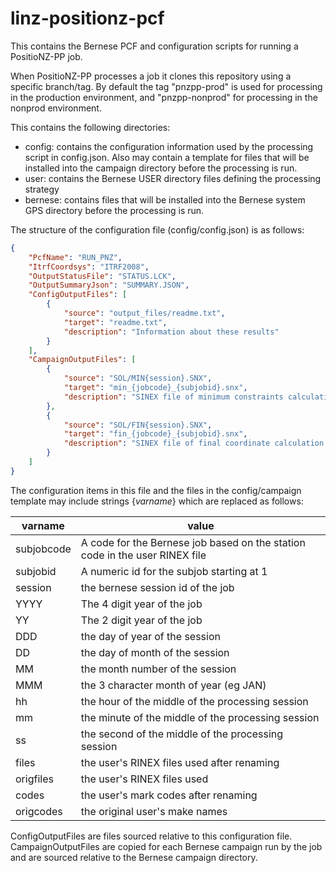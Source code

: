 # linz-positionz-pcf

This contains the Bernese PCF and configuration scripts for running a PositioNZ-PP job.

When PositioNZ-PP processes a job it clones this repository using a specific branch/tag.
By default the tag "pnzpp-prod" is used for processing in the production environment, and
"pnzpp-nonprod" for processing in the nonprod environment.

This contains the following directories:

* config: contains the configuration information used by the processing script in config.json.  Also may contain a template for files that will be installed into the campaign directory before the processing is run.
* user: contains the Bernese USER directory files defining the processing strategy
* bernese: contains files that will be installed into the Bernese system GPS directory before the processing is run.

The structure of the configuration file (config/config.json) is as follows:

```json
{
    "PcfName": "RUN_PNZ",
    "ItrfCoordsys": "ITRF2008",
    "OutputStatusFile": "STATUS.LCK",
    "OutputSummaryJson": "SUMMARY.JSON",
    "ConfigOutputFiles": [
        {
            "source": "output_files/readme.txt",
            "target": "readme.txt",
            "description": "Information about these results"
        }
    ],
    "CampaignOutputFiles": [
        {
            "source": "SOL/MIN{session}.SNX",
            "target": "min_{jobcode}_{subjobid}.snx",
            "description": "SINEX file of minimum constraints calculation for {origcodes} ({origfiles})"
        },
        {
            "source": "SOL/FIN{session}.SNX",
            "target": "fin_{jobcode}_{subjobid}.snx",
            "description": "SINEX file of final coordinate calculation for {origcodes} ({origfiles})"
        }
    ]
}
```

The configuration items in this file and the files in the config/campaign template may include strings {_varname_} which are replaced as follows:

varname | value
--- | ---
subjobcode | A code for the Bernese job based on the station code in the user RINEX file
subjobid | A numeric id for the subjob starting at 1
session | the bernese session id of the job
YYYY | The 4 digit year of the job
YY | The 2 digit year of the job
DDD | the day of year of the session
DD | the day of month of the session
MM | the month number of the session
MMM | the 3 character month of year (eg JAN)
hh | the hour of the middle of the processing session
mm | the minute of the middle of the processing session
ss | the second of the middle of the processing session
files | the user's RINEX files used after renaming
origfiles | the user's RINEX files used
codes | the user's mark codes after renaming
origcodes | the original user's make names

ConfigOutputFiles are files sourced relative to this configuration file.
CampaignOutputFiles are copied for each Bernese campaign run by the job and are sourced relative to the Bernese campaign directory.

